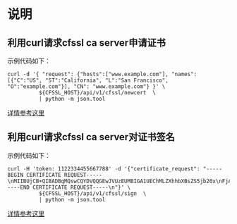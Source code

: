 # 说明

## 利用curl请求cfssl ca server申请证书

示例代码如下：
```
curl -d '{ "request": {"hosts":["www.example.com"], "names":[{"C":"US", "ST":"California", "L":"San Francisco", "O":"example.com"}], "CN": "www.example.com"} }' \
          ${CFSSL_HOST}/api/v1/cfssl/newcert  \
          | python -m json.tool
```          
[详情参考这里](https://github.com/cloudflare/cfssl/blob/master/doc/api/endpoint_newcert.txt)

## 利用curl请求cfssl ca server对证书签名

示例代码如下：
```
curl -H 'token: 1122334455667788' -d '{"certificate_request": "-----BEGIN CERTIFICATE REQUEST-----\nMIIBUjCB+QIBADBqMQswCQYDVQQGEwJVUzEUMBIGA1UEChMLZXhhbXBsZS5jb20x\nFjAUBgNVBAcTDVNhbiBGcmFuY2lzY28xEzARBgNVBAgTCkNhbGlmb3JuaWExGDAW\nBgNVBAMTD3d3dy5leGFtcGxlLmNvbTBZMBMGByqGSM49AgEGCCqGSM49AwEHA0IA\nBK/CtZaQ4VliKE+DLIVGLwtSxJgtUKRzGvN1EwI3HRgKDQ3l3urBIzHtUcdMq6HZ\nb8jX0O9fXYUOf4XWggrLk1agLTArBgkqhkiG9w0BCQ4xHjAcMBoGA1UdEQQTMBGC\nD3d3dy5leGFtcGxlLmNvbTAKBggqhkjOPQQDAgNIADBFAiAcvfhXnsLtzep2sKSa\n36W7G9PRbHh8zVGlw3Hph8jR1QIhAKfrgplKwXcUctU5grjQ8KXkJV8RxQUo5KKs\ngFnXYtkb\n-----END CERTIFICATE REQUEST-----\n"}' \
          ${CFSSL_HOST}/api/v1/cfssl/sign  \
          | python -m json.tool
```
[详情参考这里](https://github.com/cloudflare/cfssl/blob/master/doc/api/endpoint_authsign.txt)
